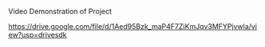 Video Demonstration of Project

https://drive.google.com/file/d/1Aed95Bzk_maP4F7ZiKmJqv3MFYPjvwla/view?usp=drivesdk
